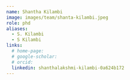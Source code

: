 ```yaml
---
name: Shantha Kilambi
image: images/team/shanta-kilambi.jpeg
role: phd
aliases:
  - S. Kilambi
  - S Kilambi
links:
  # home-page: 
  # google-scholar:
  # orcid:
  linkedin: shanthalakshmi-kilambi-0a624b172
---
```



